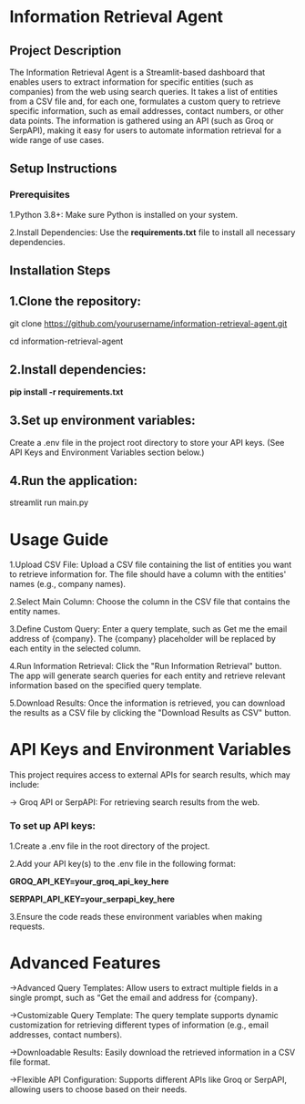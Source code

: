 # Information Retrieval Agent
## Project Description
The Information Retrieval Agent is a Streamlit-based dashboard that enables users to extract information for specific entities (such as companies) from the web using search queries. It takes a list of entities from a CSV file and, for each one, formulates a custom query to retrieve specific information, such as email addresses, contact numbers, or other data points. The information is gathered using an API (such as Groq or SerpAPI), making it easy for users to automate information retrieval for a wide range of use cases.

## Setup Instructions
### Prerequisites
1.Python 3.8+: Make sure Python is installed on your system.

2.Install Dependencies: Use the **requirements.txt** file to install all necessary dependencies.

## Installation Steps
## 1.Clone the repository:

git clone https://github.com/yourusername/information-retrieval-agent.git

cd information-retrieval-agent

## 2.Install dependencies:


**pip install -r requirements.txt**

## 3.Set up environment variables:

Create a .env file in the project root directory to store your API keys. (See API Keys and Environment Variables section below.)

## 4.Run the application:


streamlit run main.py

# Usage Guide

1.Upload CSV File: Upload a CSV file containing the list of entities you want to retrieve information for. The file should have a column with the entities' names (e.g., company names).

2.Select Main Column: Choose the column in the CSV file that contains the entity names.

3.Define Custom Query: Enter a query template, such as Get me the email address of {company}. The {company} placeholder will be replaced by each entity in the selected column.

4.Run Information Retrieval: Click the "Run Information Retrieval" button. The app will generate search queries for each entity and retrieve relevant information based on the specified query template.

5.Download Results: Once the information is retrieved, you can download the results as a CSV file by clicking the "Download Results as CSV" button.

# API Keys and Environment Variables
This project requires access to external APIs for search results, which may include:

->  Groq API or SerpAPI: For retrieving search results from the web.

### To set up API keys:

1.Create a .env file in the root directory of the project.

2.Add your API key(s) to the .env file in the following format:


**GROQ_API_KEY=your_groq_api_key_here**

**SERPAPI_API_KEY=your_serpapi_key_here**

3.Ensure the code reads these environment variables when making requests.

# Advanced Features
->Advanced Query Templates: Allow users to extract multiple fields in a single prompt, such as “Get the email and address for {company}.

->Customizable Query Template: The query template supports dynamic customization for retrieving different types of information (e.g., email addresses, contact numbers).

->Downloadable Results: Easily download the retrieved information in a CSV file format.

->Flexible API Configuration: Supports different APIs like Groq or SerpAPI, allowing users to choose based on their needs.


